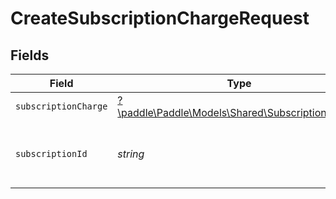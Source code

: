 # CreateSubscriptionChargeRequest


## Fields

| Field                                                                                         | Type                                                                                          | Required                                                                                      | Description                                                                                   | Example                                                                                       |
| --------------------------------------------------------------------------------------------- | --------------------------------------------------------------------------------------------- | --------------------------------------------------------------------------------------------- | --------------------------------------------------------------------------------------------- | --------------------------------------------------------------------------------------------- |
| `subscriptionCharge`                                                                          | [?\paddle\Paddle\Models\Shared\SubscriptionCharge](../../Models/Shared/SubscriptionCharge.md) | :heavy_minus_sign:                                                                            | N/A                                                                                           |                                                                                               |
| `subscriptionId`                                                                              | *string*                                                                                      | :heavy_check_mark:                                                                            | Paddle ID of the subscription entity to work with.                                            | sub_01gvne45dvdhg5gdxrz6hh511r                                                                |
